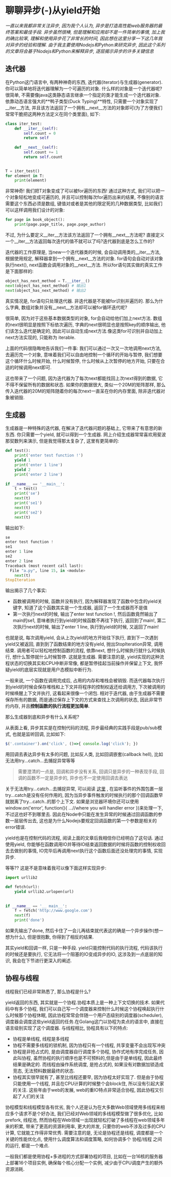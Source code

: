 # 聊聊异步(-)从yield开始

*一直以来我都非常关注异步, 因为我个人认为, 异步是打造高性能web服务器的最终答案和最佳手段. 异步虽然很棒, 但是理解和应用却不是一件简单的事情, 加上我的确比较笨, 理解和使用异步花了非常长的时间, 因此想在这里分享一下这几年我对异步的经验和理解. 由于我主要使用Nodejs和Python来研究异步, 因此这个系列的文章将会基于Nodejs和Python来解释异步, 逐层揭示异步的许多关键信息*

## 迭代器

在Python这门语言中, 有两种神奇的东西, 迭代器(iterator)与生成器(generator). 你可以简单地将迭代器理解为一个可遍历的对象. 什么样的对象是一个迭代器呢? 很简单, 不需要像java这类静态语言继承一个指定的类才能生成一个迭代器对象. 依靠动态语言强大的**鸭子类型(Duck Typing)**特性, 只需要一个对象实现了\_\_iter\_\_方法, 并且该方法返回了一个拥有\_\_next\_\_方法的对象即可(为了方便我们常常干脆把这两种方法定义在同个类里面), 如下:

```python
class iter_test:
    def __iter__(self):
        self.count = 0
        return self
    
    def __next__(self):
        self.count += 1
        return self.count

    
T = iter_test()
for element in T:
    print(element)
```

非常神奇! 我们把T对象变成了可以被for遍历的东西! 通过这种方式, 我们可以把一个对象轻松地变成可遍历的, 并且可以控制每次for遍历出来的结果, 不像别的语言需要这个东西必须是数组, 键值对或者是其他的限定死的几种数据类型, 比如我们可以这样调用我们设计的对象:

```python
for page in book_object():
    print(page.page_title, page.page_author)
```

不过, 为什么要定义\_\_iter\_\_方法该方法返回了一个拥有\_\_next\_\_方法呢? 直接定义一个\_\_iter\_\_方法返回每次迭代的值不就可以了吗?迭代器到底是怎么工作的?

迭代器的工作原理是, 当new一个迭代器类的时候, 会自动调用类的\_\_iter\_\_方法, 根据使用规定, 解释器拿到一个拥有\_\_next\_\_方法的对象. for语句会自动对该对象执行next(), next函数会调用对象的\_\_next\_\_方法. 所以for语句其实做的真实工作是下面那样的:

```python
object_has_next_method = T.__iter__()
next(object_has_next_method) # 输出1
next(object_has_next_method) # 输出2
```

真实情况是, for语句只处理迭代器. 非迭代器是不能被for识别并遍历的. 那么为什么字典, 数组对象并没有\_\_next\_\_方法却可以被for循环迭代呢?

很简单, 因为对于这些基本数据类型的对象, for会自动给他们加上next方法. 数组的next很明显是按照下标依次遍历, 字典的next很明显也是按照key的顺序输出, 他们该怎么迭代是确定的, 因此可以自动生成next方法.像这类for可识别并自动加上next方法实现的, 只能称为 iterable.

上面的代码很隐晦地告诉我们一件事: 我们可以通过一次又一次地调用next方法, 去遍历完一个对象, 意味着我们可以自由地控制一个循环的开始与暂停, 我们想要这个循环什么时候开始, 什么时候暂停, 什么时候从上次暂停的地方开始, 只要在合适的时候调用next即可.

这也带来了一个问题, 因为迭代器为了每次next都能找回上次next得到的数据, 它不得不保留所有的数据和状态. 如果你的数据很大, 类似一个20M的矩阵那样, 那么传入迭代器的20M的矩阵随着你的每次next一直呆在你的内存里面, 除非迭代器对象被销毁.

## 生成器

生成器是一种特殊的迭代器, 在解决了迭代器问题的基础上, 它带来了有意思的新东西. 你只需要一个yield, 就可以得到一个生成器. 网上介绍生成器常常喜欢用斐波那契数列来演示, 但是我觉得那太复杂了, 这里有更简单的:

```python
def test():
    print('enter test function !')
    yield 1
    print('enter 1 line')
    yield 2
    print('enter 2 line')
    
if __name__ == '__main__':
	t = test()
	print('se')
	next(t)
	print('se1')
	next(t)
	print('se2')
	next(t)
```

输出如下:

```python
se
enter test function !
se1
enter 1 line
se2
enter 2 line
Traceback (most recent call last):
  File "a.py", line 15, in <module>
    next(t)
StopIteration
```

输出揭示了几个事实:

+   函数被调用的时候, 函数并没有执行, 因为解释器发现了函数中包含的yield关键字, 知道了这个函数其实是一个生成器, 返回了一个生成器而不是值
+   第一次执行next的时候, 输出了enter test function !, 然后函数竟然输出了main的se1, 意味者执行到yield的时候函数不再往下执行, 返回到了main!, 第二次执行next的时候, 输出了enter 1 line, 执行到yield的时候, 又返回了main!

也就是说, 每次调用yield, 会从上次yield的地方开始往下执行, 直到下一次遇到yield又被返回, 直到到了函数结束的地方没有yield, 抛出StopIteration异常, 调用结束. 调用者可以轻松地控制函数的流程, 依靠next, 想什么时候执行就什么时候执行, 想什么暂停就什么时候暂停. 这就是生成器. 需要注意的是, yield实现的这种流程状态的切换其实和CPU中断非常像, 都是暂停挂起当前操作并保留上下文, 我怀疑yield的底层实现就是用户态模拟中断行为.

一般来说, 一个函数在调用完成后, 占用的内存和堆栈会被销毁. 而迭代器每次执行到yield的时候会保存堆栈和上下文并将程序的控制权返还给调用方, 下次被调用的时候唤醒上下文并执行, 这看起来很像一个闭包. 相对于迭代器, 由于生成器不需要保存所有的数据, 而是通过保存上下文的方式来查找上次调用的状态, 因此非常节约内存,  并且**控制函数的执行流程更加简单**.

那么生成器到底和异步有什么关系呢? 

从表面上看, 异步其实是在控制代码的流程, 异步最经典的实践手段是pub/sub模式, 也就是监听回调, 比如如下:

```javascript
$('.container').on('click', ()=>{ console.log('click'); })
```

用回调去表达异步有太多的问题, 比如反人类, 比如回调嵌套(callback hell), 比如无法用try...catch...去捕捉异常等等

>   需要澄清的一点是, 回调和异步没有关系, 回调只是异步的一种表现手段, 回调的函数不一定是异步的, 异步也不一定使用回调去表达

关于无法用try...catch...去捕捉异常, 可以阅读 [这里](http://stackoverflow.com/questions/3677783/is-it-possible-to-catch-exceptions-thrown-in-a-javascript-async-callback) , 在监听事件的外围包裹一层try...catch是没有任何作用的, 因为当异步事件触发的时候执行的那个回调函数早就脱离了try...catch..的那个上下文. 如果是浏览器环境你还可以使用window.on('error', function(){ ...//where you will handler error })来处理一下, 不过这也好不到哪里去. 因此在Node中只能在发生异常的时候通过回调函数的参数一层层传出去, 这也是为什么Nodejs要规定回调函数的第一个参数是相关的error错误.

yield也是在控制代码的流程, 阅读上面的文章后我相信你已经明白了这句话. 通过使用yield, 你能够在函数调用IO并等待IO结束返回数据的时候将函数的控制权收回去去做别的事情, IO完毕后再调用next执行这个函数后面还没处理完的事情, 实现异步.

等等?? 这是不是意味着我可以像下面这样实现异步:

```python
import urllib2

def fetch(url):
    yield urllib2.urlopen(url)
    
    
if __name__ == '__ main__':
    f = fetch('http://www.google.com')
    next(f)
    print('done')
```

如果先输出了done, 然后卡住了一会儿再结束就代表这的确是一个异步操作(想一想为什么), 但是很抱歉, 你得到了相反的结果.

其实yield和回调一样, 只是一种手段. yield只能控制代码的执行流程, 代码该执行的时候还是要执行, 它无法将一个阻塞的IO变成异步的IO, 这涉及到一点底层的知识, 我会在下节进行更深入的阐述.

## 协程与线程

线程我们已经非常熟悉了, 那么协程是什么?

yield返回的东西, 其实就是一个协程.协程本质上是一种上下文切换的技术. 如果代码中有多个协程, 我们可以自己写一个调度器来控制什么时候这个协程唤起执行什么时候那个协程休眠, 因此协程常常会伴随一个用户态级别的调度器(scheduler), 调度器会调度这些yield返回的任务.在Golang这门以协程为卖点的语言中, 直接在语言级别实现了这个调度器. 与线程相比, 协程具有以下的特点:

+   协程是单线程, 线程是多线程
+   协程不需要多线程的锁机制, 因为协程只有一个线程, 共享变量不会出现写冲突
+   协程是非抢占式的, 是由调度器自行调度多个协程, 协作式地有序完成任务, 因此叫协程, 虽然协程的执行顺序也是不可预料的,但是由于是单线程, 因此最终结果是确定的. 而线程由操作系统调度, 是抢占式的, 如果没有对数据加锁造成竞态, 无法预料数据最终的状态.
+   协程其实很早就有了, 甚至比线程还要早, 因为协程太好实现了. 但是由于协程只能使用一个线程, 并且在CPU计算的时候整个会block住, 所以没有引起大家的关注. 这些年由于web的发展, web的重IO特点非常适合协程, 因此协程又引起了人们的关注

协程模型和线程模型各有优劣, 我个人还是认为在大多数Web领域使用多线程来相应多个请求不是个好办法, 我们已经对Web领域的多线程模型做了很多优化, 比如prefork, 线程池, 然而协程在Web领域一出现就轻松打破了多线程在web领域多年来的积累, 带来了更高的资源利用率, 更大的并发, 只要你的web不涉及过多的CPU计算, 它就能工作得非常优秀. 需要注意的是, 无论是协程还是线程, 调度都是一个关键的性能优化点, 使用什么调度算法和调度策略, 如何协调多个 协程/线程 之间的运行, 都是一个难点.

一般我们都是使用协程+多进程的方式部署协程的项目, 比如在一台16核的服务器上部署16个项目实例, 确保每个核心分配一个实例, 减少由于CPU调度产生的额外资源消耗.
